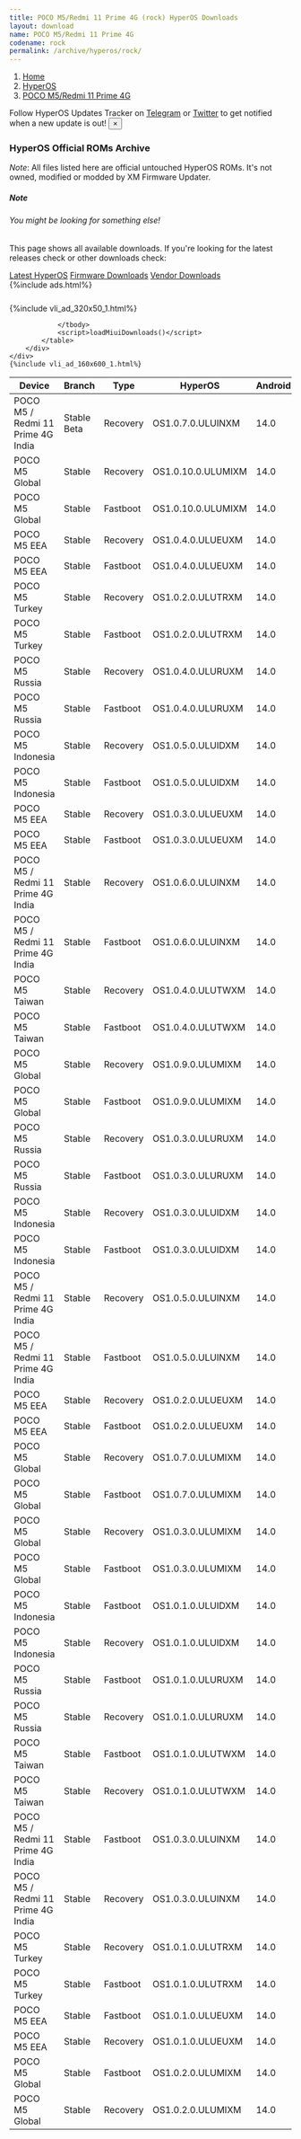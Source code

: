 ```yaml
---
title: POCO M5/Redmi 11 Prime 4G (rock) HyperOS Downloads
layout: download
name: POCO M5/Redmi 11 Prime 4G
codename: rock
permalink: /archive/hyperos/rock/
---
```

<nav aria-label="breadcrumb">
    <ol class="breadcrumb">
        <li class="breadcrumb-item"><a href="/">Home</a></li>
        <li class="breadcrumb-item"><a href="/hyperos/">HyperOS</a></li>
        <li class="breadcrumb-item active" aria-current="page"><a href="/hyperos/rock/">POCO M5/Redmi 11 Prime 4G</a></li>
    </ol>
</nav>
<div class="alert alert-primary alert-dismissible fade show" role="alert">
    Follow HyperOS Updates Tracker on <a href="https://t.me/MIUIUpdatesTracker" class="alert-link">Telegram</a>
     or <a href="https://twitter.com/MiFwUpdater" class="alert-link">Twitter</a> to get notified when a new update is out!
    <button type="button" class="close" data-dismiss="alert" aria-label="Close">
        <span aria-hidden="true">&times;</span>
    </button>
</div>

### HyperOS Official ROMs Archive
*Note*: All files listed here are official untouched HyperOS ROMs. It's not owned, modified or modded by XM Firmware Updater.
<div class="card">
  <div class="card-body">
    <h5 class="card-title">Note</h5>
    <h6 class="card-subtitle mb-2 text-muted">You might be looking for something else!</h6>
    <p class="card-text">This page shows all available downloads.
     If you're looking for the latest releases check or other downloads check:</p>
    <a href="/hyperos/rock/" class="card-link">Latest HyperOS</a>
    <a href="/firmware/rock/" class="card-link">Firmware Downloads</a>
    <a href="/vendor/rock/" class="card-link">Vendor Downloads</a>
  </div>
</div>
{%include ads.html%}
<div class="row justify-content-center">
    <div class="col-10">
        <div class="table-responsive-md" style="margin-top: 25px;">
            {%include vli_ad_320x50_1.html%}
            <table id="miui" class="display dt-responsive nowrap compact table table-striped table-hover table-sm">
                <thead class="thead-dark">
                    <tr>
                        <th data-ref="device">Device</th>
                        <th data-ref="branch">Branch</th>
                        <th data-ref="type">Type</th>
                        <th data-ref="miui">HyperOS</th>
                        <th data-ref="android">Android</th>
                        <th data-ref="size">Size</th>
                        <th data-ref="size">Date</th>
                        <th data-ref="link">Link</th>
                    </tr>
                </thead>
                <tbody>
                <tr><td>POCO M5 / Redmi 11 Prime 4G India</td><td>Stable Beta</td><td>Recovery</td><td>OS1.0.7.0.ULUINXM</td><td>14.0</td><td>3.9 GB</td><td>2024-08-09</td><td><a href="/hyperos/rock/stable beta/OS1.0.7.0.ULUINXM/">Download</a></td></tr>
<tr><td>POCO M5 Global</td><td>Stable</td><td>Recovery</td><td>OS1.0.10.0.ULUMIXM</td><td>14.0</td><td>4.0 GB</td><td>2024-07-26</td><td><a href="/hyperos/rock/stable/OS1.0.10.0.ULUMIXM/">Download</a></td></tr>
<tr><td>POCO M5 Global</td><td>Stable</td><td>Fastboot</td><td>OS1.0.10.0.ULUMIXM</td><td>14.0</td><td>6.4 GB</td><td>2024-07-15</td><td><a href="/hyperos/rock/stable/OS1.0.10.0.ULUMIXM/">Download</a></td></tr>
<tr><td>POCO M5 EEA</td><td>Stable</td><td>Recovery</td><td>OS1.0.4.0.ULUEUXM</td><td>14.0</td><td>4.0 GB</td><td>2024-07-26</td><td><a href="/hyperos/rock/stable/OS1.0.4.0.ULUEUXM/">Download</a></td></tr>
<tr><td>POCO M5 EEA</td><td>Stable</td><td>Fastboot</td><td>OS1.0.4.0.ULUEUXM</td><td>14.0</td><td>6.1 GB</td><td>2024-07-15</td><td><a href="/hyperos/rock/stable/OS1.0.4.0.ULUEUXM/">Download</a></td></tr>
<tr><td>POCO M5 Turkey</td><td>Stable</td><td>Recovery</td><td>OS1.0.2.0.ULUTRXM</td><td>14.0</td><td>4.0 GB</td><td>2024-07-04</td><td><a href="/hyperos/rock/stable/OS1.0.2.0.ULUTRXM/">Download</a></td></tr>
<tr><td>POCO M5 Turkey</td><td>Stable</td><td>Fastboot</td><td>OS1.0.2.0.ULUTRXM</td><td>14.0</td><td>5.9 GB</td><td>2024-06-24</td><td><a href="/hyperos/rock/stable/OS1.0.2.0.ULUTRXM/">Download</a></td></tr>
<tr><td>POCO M5 Russia</td><td>Stable</td><td>Recovery</td><td>OS1.0.4.0.ULURUXM</td><td>14.0</td><td>4.0 GB</td><td>2024-06-28</td><td><a href="/hyperos/rock/stable/OS1.0.4.0.ULURUXM/">Download</a></td></tr>
<tr><td>POCO M5 Russia</td><td>Stable</td><td>Fastboot</td><td>OS1.0.4.0.ULURUXM</td><td>14.0</td><td>6.1 GB</td><td>2024-06-12</td><td><a href="/hyperos/rock/stable/OS1.0.4.0.ULURUXM/">Download</a></td></tr>
<tr><td>POCO M5 Indonesia</td><td>Stable</td><td>Recovery</td><td>OS1.0.5.0.ULUIDXM</td><td>14.0</td><td>3.9 GB</td><td>2024-06-04</td><td><a href="/hyperos/rock/stable/OS1.0.5.0.ULUIDXM/">Download</a></td></tr>
<tr><td>POCO M5 Indonesia</td><td>Stable</td><td>Fastboot</td><td>OS1.0.5.0.ULUIDXM</td><td>14.0</td><td>5.8 GB</td><td>2024-05-28</td><td><a href="/hyperos/rock/stable/OS1.0.5.0.ULUIDXM/">Download</a></td></tr>
<tr><td>POCO M5 EEA</td><td>Stable</td><td>Recovery</td><td>OS1.0.3.0.ULUEUXM</td><td>14.0</td><td>4.0 GB</td><td>2024-05-20</td><td><a href="/hyperos/rock/stable/OS1.0.3.0.ULUEUXM/">Download</a></td></tr>
<tr><td>POCO M5 EEA</td><td>Stable</td><td>Fastboot</td><td>OS1.0.3.0.ULUEUXM</td><td>14.0</td><td>6.1 GB</td><td>2024-05-06</td><td><a href="/hyperos/rock/stable/OS1.0.3.0.ULUEUXM/">Download</a></td></tr>
<tr><td>POCO M5 / Redmi 11 Prime 4G India</td><td>Stable</td><td>Recovery</td><td>OS1.0.6.0.ULUINXM</td><td>14.0</td><td>3.9 GB</td><td>2024-05-20</td><td><a href="/hyperos/rock/stable/OS1.0.6.0.ULUINXM/">Download</a></td></tr>
<tr><td>POCO M5 / Redmi 11 Prime 4G India</td><td>Stable</td><td>Fastboot</td><td>OS1.0.6.0.ULUINXM</td><td>14.0</td><td>5.2 GB</td><td>2024-05-09</td><td><a href="/hyperos/rock/stable/OS1.0.6.0.ULUINXM/">Download</a></td></tr>
<tr><td>POCO M5 Taiwan</td><td>Stable</td><td>Recovery</td><td>OS1.0.4.0.ULUTWXM</td><td>14.0</td><td>3.9 GB</td><td>2024-05-14</td><td><a href="/hyperos/rock/stable/OS1.0.4.0.ULUTWXM/">Download</a></td></tr>
<tr><td>POCO M5 Taiwan</td><td>Stable</td><td>Fastboot</td><td>OS1.0.4.0.ULUTWXM</td><td>14.0</td><td>5.5 GB</td><td>2024-04-29</td><td><a href="/hyperos/rock/stable/OS1.0.4.0.ULUTWXM/">Download</a></td></tr>
<tr><td>POCO M5 Global</td><td>Stable</td><td>Recovery</td><td>OS1.0.9.0.ULUMIXM</td><td>14.0</td><td>4.0 GB</td><td>2024-05-13</td><td><a href="/hyperos/rock/stable/OS1.0.9.0.ULUMIXM/">Download</a></td></tr>
<tr><td>POCO M5 Global</td><td>Stable</td><td>Fastboot</td><td>OS1.0.9.0.ULUMIXM</td><td>14.0</td><td>6.4 GB</td><td>2024-04-29</td><td><a href="/hyperos/rock/stable/OS1.0.9.0.ULUMIXM/">Download</a></td></tr>
<tr><td>POCO M5 Russia</td><td>Stable</td><td>Recovery</td><td>OS1.0.3.0.ULURUXM</td><td>14.0</td><td>4.0 GB</td><td>2024-04-23</td><td><a href="/hyperos/rock/stable/OS1.0.3.0.ULURUXM/">Download</a></td></tr>
<tr><td>POCO M5 Russia</td><td>Stable</td><td>Fastboot</td><td>OS1.0.3.0.ULURUXM</td><td>14.0</td><td>6.1 GB</td><td>2024-04-09</td><td><a href="/hyperos/rock/stable/OS1.0.3.0.ULURUXM/">Download</a></td></tr>
<tr><td>POCO M5 Indonesia</td><td>Stable</td><td>Recovery</td><td>OS1.0.3.0.ULUIDXM</td><td>14.0</td><td>3.9 GB</td><td>2024-04-17</td><td><a href="/hyperos/rock/stable/OS1.0.3.0.ULUIDXM/">Download</a></td></tr>
<tr><td>POCO M5 Indonesia</td><td>Stable</td><td>Fastboot</td><td>OS1.0.3.0.ULUIDXM</td><td>14.0</td><td>5.8 GB</td><td>2024-03-26</td><td><a href="/hyperos/rock/stable/OS1.0.3.0.ULUIDXM/">Download</a></td></tr>
<tr><td>POCO M5 / Redmi 11 Prime 4G India</td><td>Stable</td><td>Recovery</td><td>OS1.0.5.0.ULUINXM</td><td>14.0</td><td>3.9 GB</td><td>2024-04-09</td><td><a href="/hyperos/rock/stable/OS1.0.5.0.ULUINXM/">Download</a></td></tr>
<tr><td>POCO M5 / Redmi 11 Prime 4G India</td><td>Stable</td><td>Fastboot</td><td>OS1.0.5.0.ULUINXM</td><td>14.0</td><td>5.2 GB</td><td>2024-04-02</td><td><a href="/hyperos/rock/stable/OS1.0.5.0.ULUINXM/">Download</a></td></tr>
<tr><td>POCO M5 EEA</td><td>Stable</td><td>Recovery</td><td>OS1.0.2.0.ULUEUXM</td><td>14.0</td><td>4.0 GB</td><td>2024-03-26</td><td><a href="/hyperos/rock/stable/OS1.0.2.0.ULUEUXM/">Download</a></td></tr>
<tr><td>POCO M5 EEA</td><td>Stable</td><td>Fastboot</td><td>OS1.0.2.0.ULUEUXM</td><td>14.0</td><td>6.1 GB</td><td>2024-03-15</td><td><a href="/hyperos/rock/stable/OS1.0.2.0.ULUEUXM/">Download</a></td></tr>
<tr><td>POCO M5 Global</td><td>Stable</td><td>Recovery</td><td>OS1.0.7.0.ULUMIXM</td><td>14.0</td><td>4.0 GB</td><td>2024-03-22</td><td><a href="/hyperos/rock/stable/OS1.0.7.0.ULUMIXM/">Download</a></td></tr>
<tr><td>POCO M5 Global</td><td>Stable</td><td>Fastboot</td><td>OS1.0.7.0.ULUMIXM</td><td>14.0</td><td>6.5 GB</td><td>2024-03-22</td><td><a href="/hyperos/rock/stable/OS1.0.7.0.ULUMIXM/">Download</a></td></tr>
<tr><td>POCO M5 Global</td><td>Stable</td><td>Recovery</td><td>OS1.0.3.0.ULUMIXM</td><td>14.0</td><td>4.0 GB</td><td>2024-03-07</td><td><a href="/hyperos/rock/stable/OS1.0.3.0.ULUMIXM/">Download</a></td></tr>
<tr><td>POCO M5 Global</td><td>Stable</td><td>Fastboot</td><td>OS1.0.3.0.ULUMIXM</td><td>14.0</td><td>6.5 GB</td><td>2024-02-27</td><td><a href="/hyperos/rock/stable/OS1.0.3.0.ULUMIXM/">Download</a></td></tr>
<tr><td>POCO M5 Indonesia</td><td>Stable</td><td>Fastboot</td><td>OS1.0.1.0.ULUIDXM</td><td>14.0</td><td>5.9 GB</td><td>2024-03-01</td><td><a href="/hyperos/rock/stable/OS1.0.1.0.ULUIDXM/">Download</a></td></tr>
<tr><td>POCO M5 Indonesia</td><td>Stable</td><td>Recovery</td><td>OS1.0.1.0.ULUIDXM</td><td>14.0</td><td>4.0 GB</td><td>2024-02-18</td><td><a href="/hyperos/rock/stable/OS1.0.1.0.ULUIDXM/">Download</a></td></tr>
<tr><td>POCO M5 Russia</td><td>Stable</td><td>Fastboot</td><td>OS1.0.1.0.ULURUXM</td><td>14.0</td><td>6.1 GB</td><td>2024-03-01</td><td><a href="/hyperos/rock/stable/OS1.0.1.0.ULURUXM/">Download</a></td></tr>
<tr><td>POCO M5 Russia</td><td>Stable</td><td>Recovery</td><td>OS1.0.1.0.ULURUXM</td><td>14.0</td><td>4.0 GB</td><td>2024-02-18</td><td><a href="/hyperos/rock/stable/OS1.0.1.0.ULURUXM/">Download</a></td></tr>
<tr><td>POCO M5 Taiwan</td><td>Stable</td><td>Fastboot</td><td>OS1.0.1.0.ULUTWXM</td><td>14.0</td><td>5.5 GB</td><td>2024-02-28</td><td><a href="/hyperos/rock/stable/OS1.0.1.0.ULUTWXM/">Download</a></td></tr>
<tr><td>POCO M5 Taiwan</td><td>Stable</td><td>Recovery</td><td>OS1.0.1.0.ULUTWXM</td><td>14.0</td><td>3.9 GB</td><td>2024-02-18</td><td><a href="/hyperos/rock/stable/OS1.0.1.0.ULUTWXM/">Download</a></td></tr>
<tr><td>POCO M5 / Redmi 11 Prime 4G India</td><td>Stable</td><td>Fastboot</td><td>OS1.0.3.0.ULUINXM</td><td>14.0</td><td>5.2 GB</td><td>2024-02-22</td><td><a href="/hyperos/rock/stable/OS1.0.3.0.ULUINXM/">Download</a></td></tr>
<tr><td>POCO M5 / Redmi 11 Prime 4G India</td><td>Stable</td><td>Recovery</td><td>OS1.0.3.0.ULUINXM</td><td>14.0</td><td>3.9 GB</td><td>2024-01-30</td><td><a href="/hyperos/rock/stable/OS1.0.3.0.ULUINXM/">Download</a></td></tr>
<tr><td>POCO M5 Turkey</td><td>Stable</td><td>Recovery</td><td>OS1.0.1.0.ULUTRXM</td><td>14.0</td><td>4.0 GB</td><td>2024-02-18</td><td><a href="/hyperos/rock/stable/OS1.0.1.0.ULUTRXM/">Download</a></td></tr>
<tr><td>POCO M5 Turkey</td><td>Stable</td><td>Fastboot</td><td>OS1.0.1.0.ULUTRXM</td><td>14.0</td><td>5.9 GB</td><td>2024-02-02</td><td><a href="/hyperos/rock/stable/OS1.0.1.0.ULUTRXM/">Download</a></td></tr>
<tr><td>POCO M5 EEA</td><td>Stable</td><td>Fastboot</td><td>OS1.0.1.0.ULUEUXM</td><td>14.0</td><td>6.1 GB</td><td>2024-02-02</td><td><a href="/hyperos/rock/stable/OS1.0.1.0.ULUEUXM/">Download</a></td></tr>
<tr><td>POCO M5 EEA</td><td>Stable</td><td>Recovery</td><td>OS1.0.1.0.ULUEUXM</td><td>14.0</td><td>4.0 GB</td><td>2024-01-22</td><td><a href="/hyperos/rock/stable/OS1.0.1.0.ULUEUXM/">Download</a></td></tr>
<tr><td>POCO M5 Global</td><td>Stable</td><td>Fastboot</td><td>OS1.0.2.0.ULUMIXM</td><td>14.0</td><td>6.6 GB</td><td>2024-01-24</td><td><a href="/hyperos/rock/stable/OS1.0.2.0.ULUMIXM/">Download</a></td></tr>
<tr><td>POCO M5 Global</td><td>Stable</td><td>Recovery</td><td>OS1.0.2.0.ULUMIXM</td><td>14.0</td><td>4.0 GB</td><td>2024-01-11</td><td><a href="/hyperos/rock/stable/OS1.0.2.0.ULUMIXM/">Download</a></td></tr>

                </tbody>
                <script>loadMiuiDownloads()</script>
            </table>
        </div>
    </div>
    {%include vli_ad_160x600_1.html%}
</div>
